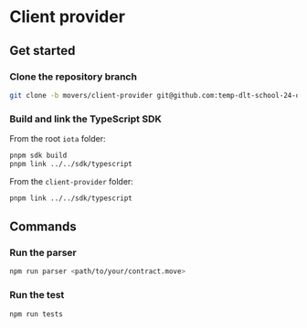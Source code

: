 # Client provider

## Get started

### Clone the repository branch

```bash
git clone -b movers/client-provider git@github.com:temp-dlt-school-24-org/iota.git
```

### Build and link the TypeScript SDK

From the root `iota` folder:

```bash 
pnpm sdk build
pnpm link ../../sdk/typescript
```

From the `client-provider` folder: 

```bash 
pnpm link ../../sdk/typescript
```

## Commands

### Run the parser

```bash 
npm run parser <path/to/your/contract.move>
```

### Run the test

```bash 
npm run tests
```